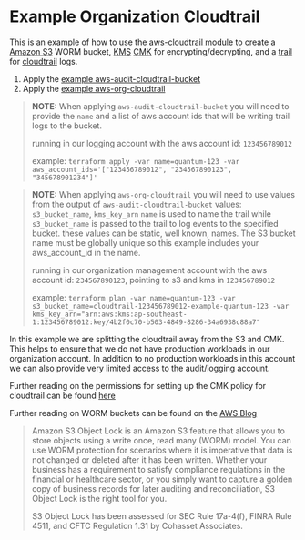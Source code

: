 # Example Organization Cloudtrail

This is an example of how to use the [aws-cloudtrail module](/modules/aws-cloudtrail) to create a
[Amazon S3](https://aws.amazon.com/s3/) WORM bucket, [KMS](https://aws.amazon.com/kms/)
[CMK](https://docs.aws.amazon.com/kms/latest/developerguide/concepts.html#master_keys) for
encrypting/decrypting, and a
[trail](https://docs.aws.amazon.com/awscloudtrail/latest/userguide/cloudtrail-concepts.html#cloudtrail-concepts-trails)
for [cloudtrail](https://aws.amazon.com/cloudtrail/) logs.

1. Apply the [example aws-audit-cloudtrail-bucket](/examples/aws-cloudtrail-organization/aws-audit-cloudtrail-bucket)
1. Apply the [example aws-org-cloudtrail](/examples/aws-cloudtrail-organization/aws-org-cloudtrail)

> **NOTE:** When applying `aws-audit-cloudtrail-bucket` you will need to provide the `name` and a list of aws account ids
> that will be writing trail logs to the bucket.
>
> running in our logging account with the aws account id: `123456789012`
>
> example: `terraform apply -var name=quantum-123 -var aws_account_ids='["123456789012", "234567890123", "345678901234"]'`

> **NOTE:** When applying `aws-org-cloudtrail` you will need to use values from the output of `aws-audit-cloudtrail-bucket`
> values: `s3_bucket_name`, `kms_key_arn`
> `name` is used to name the trail while `s3_bucket_name` is passed to the trail to log events to the specified bucket.
> these values can be static, well known, names.  The S3 bucket name must be globally unique so this example includes your
> aws_account_id in the name.
>
> running in our organization management account with the aws account id: `234567890123`, pointing to s3 and kms in `123456789012`
>
> example: `terraform plan -var name=quantum-123 -var s3_bucket_name=cloudtrail-123456789012-example-quantum-123 -var kms_key_arn="arn:aws:kms:ap-southeast-1:123456789012:key/4b2f0c70-b503-4849-8286-34a6938c88a7"`

In this example we are splitting the cloudtrail away from the S3 and CMK.  This helps to ensure that we do not have production
workloads in our organization account.  In addition to no production workloads in this account we can also provide very limited
access to the audit/logging account.

Further reading on the permissions for setting up the CMK policy for cloudtrail can be found
[here](https://docs.aws.amazon.com/awscloudtrail/latest/userguide/create-kms-key-policy-for-cloudtrail.html)

Further reading on WORM buckets can be found on the
[AWS Blog](https://aws.amazon.com/blogs/storage/protecting-data-with-amazon-s3-object-lock/)

> Amazon S3 Object Lock is an Amazon S3 feature that allows you to store objects using a write once, read many (WORM) model.
> You can use WORM protection for scenarios where it is imperative that data is not changed or deleted after it has been written.
> Whether your business has a requirement to satisfy compliance regulations in the financial or healthcare sector, or you simply
> want to capture a golden copy of business records for later auditing and reconciliation, S3 Object Lock is the right tool for you.
>
> S3 Object Lock has been assessed for SEC Rule 17a-4(f), FINRA Rule 4511, and CFTC Regulation 1.31 by Cohasset Associates.
